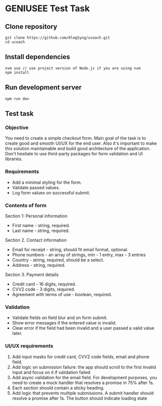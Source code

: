 # GENIUSEE Test Task

## Clone repository

```
git clone https://github.com/OlegSyng/ucoach.git
cd ucoach
```

## Install dependencies

```
nvm use // use project version of Node.js if you are using nvm
npm install
```

## Run development server

```
npm run dev
```

## Test task


### Objective

You need to create a simple checkout form. Main goal of the task is to create good and smooth UI/UX for the end user. Also it's important to make this solution maintainable and build good architecture of the application. Don't hesitate to use third-party packages for form validation and UI libraries.

### Requirements
- Add a minimal styling for the form.
- Validate passed values.
- Log form values on successful submit.
### Contents of form
Section 1: Personal information
- First name - string, required.
- Last name - string, required.

Section 2. Contact information
- Email for receipt - string, should fit email format, optional.
- Phone numbers - an array of strings, min - 1 entry, max - 3 entries
- Country - string, required, should be a select.
- Address - string, required.

Section 3. Payment details
- Credit card - 16 digits, required.
- CVV2 code - 3 digits, required.
- Agreement with terms of use - boolean, required.

### Validation
- Validate fields on field blur and on form submit.
- Show error messages if the entered value is invalid.
- Clear error if the field had been invalid and a user passed a valid value later.

### UI/UX requirements
1. Add input masks for credit card, CVV2 code fields, email and phone field.
2. Add logic on submission failure: the app should scroll to the first invalid input and focus
on it if validation failed
3. Add async validation for the email field. For development purposes, you need to create a
mock handler that resolves a promise in 75% after 1s.
4. Each section should contain a sticky heading.
5. Add logic that prevents multiple submissions. A submit handler should resolve a
promise after 1s. The button should indicate loading state

<!-- # Frontend Dashboard

## project structure

- src/
- schemas/
  valibot schemas for the api responses, and form validation.(brand new zod alternative few bytes and faster).

- ui/
  - components => small piece that renders markup(most are client components).
  - partials => large components.
  - hooks(custom hooks that can do magic).
  - charts (need more work, but we can use it for now).
  - providers (context providers).
  - utils (helper functions and constants for the ui purpose).
  
- app/
  - pages and layouts [we are using nextjs13 app router]
    - Layout Groups.
      - (auth)
        - login,register and forgot password pages.
      - (dashboard)
        - the dashboard pages
      - (docs)
        - test for the components.
      - (marketing)
        - landing page and pricing page.
      - (preview)
        - the widget's preview pages.[we control them by url search params and embed them inside the iframe in the workshop page]

## Notes

NOTE: some of the components are not used, but we can use them in the future.
NOTE02: we are using tailwindcss for styling, so we don't need to create a lot of css files.
NOTE03: we are using nextjs13, so consider taking advantage of server components and api routes.
NOTE04: for the client side data fething we used swr for caching and revalidation.
NOTE05: for the forms use @formiz lib and validate with valibot.

## AUTH

i've not used any auth lib, i've created a simple auth flow with nextjs api routes and cookies.
the entire process is to save the auth_token [no matter the auth flow] once we get it from the openchat api we save it in browser.  
the problem that we want to sync the cookie with the server side ["nextjs"], so we can use it in the server side rendering.
so i created login api endpoint inside api/ dir and let nextjs to set the cookie via set-Cookie header [the same value that we set in the browser].

## when the user considered logged in?

- if we have the auth_token in the browser and the server side, then the user is logged in.
- and the auth_token is valid. [all valid for now due to backend issues].

## when the user considered logged out?

- if we don't have the auth_token in the browser and the server side.[checking the cookie value in the server (in server requests) and client(in client requests)].
- if the response status code is 401 [need adjustments for role based auth].
NOTE: if the user tries to remove the cookie maually from the browser we will detect it[when the window gains focus after being blured] we will check if the cookie is removed or not, if it's removed we will logout the user immediately.

## animations

regading the animations i've used framer-motion lib instead of tailwindcss-animate pulgin, it's easy to use and it's the best for react apps. -->